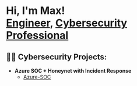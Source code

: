 <h1>Hi, I'm Max! <br/><a href="[https://github.com/joshmadakor1](https://github.com/maximillianzh)">Engineer</a>, <a href="https://www.linkedin.com/in/maximillian-zhulenev-89929819a/
">Cybersecurity Professional</a>
  
<h2>👨‍💻 Cybersecurity Projects:</h2>

- <b>Azure SOC + Honeynet with Incident Response</b>
  - [Azure-SOC](https://github.com/maximillianzh/Azure-SOC)



